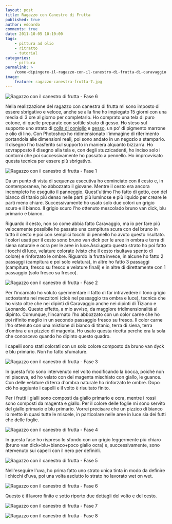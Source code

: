 ```yaml
---
layout: post
title: Ragazzo con Canestro di Frutta
published: true
author: edoardo
comments: true
date: 2011-10-05 10:10:00
tags:
    - pittura ad olio
    - ritratto
    - tutorial
categories:
    - pittura
permalink: >
    /come-dipingere-il-ragazzo-con-il-canestro-di-frutta-di-caravaggio
image:
    feature: ragazzo-canestra-frutta-7.jpg
---
```


![Ragazzo con il canestro di frutta - Fase 6](https://www.disegnoepittura.it/wp-content/uploads/ragazzo-canestra-frutta-7.jpg "Ragazzo con il canestro di frutta - Fase 6")

Nella realizzazione del ragazzo con canestra di frutta mi sono imposto di essere sbrigativo e veloce, anche se alla fine ho impiegato 15 giorni con una media di 3 ore al giorno per completarlo. Ho comprato una tela di puro cotone, di quelle preparate con sottile strato di gesso. Ho steso sul supporto uno strato di [colla di coniglio](https://www.disegnoepittura.it/colla-coniglio-apprettatura-tela-lino/) e [gesso](https://www.disegnoepittura.it/imprimitura-gesso-bologna-colla-coniglio-dipingere-tela/), un po’ di pigmento marrone e olio di lino. Con Photoshop ho ridimensionato l'immagine di riferimento portandola alle dimensioni reali, poi sono andato in un negozio a stamparlo. Il disegno l’ho trasferito sul supporto in maniera alquanto bizzarra. Ho sovrapposto il disegno alla tela e, con degli stuzzicadenti, ho inciso solo i contorni che poi successivamente ho passato a pennello. Ho improvvisato questa tecnica per essere più sbrigativo.

![Ragazzo con il canestro di frutta - Fase 1](https://www.disegnoepittura.it/wp-content/uploads/ragazzo-canestra-frutta-1.jpg "Ragazzo con il canestro di frutta - Fase 1")

Da un punto di vista di sequenza esecutiva ho cominciato con il cesto e, in contemporanea, ho abbozzato il giovane. Mentre il cesto era ancora incompleto ho eseguito il panneggio. Quest'ultimo l’ho fatto di getto, con del bianco di titanio più denso nelle parti più luminose e più liquido per creare le parti meno chiare. Successivamente ho usato solo due colori un grigio scuro e il bianco. Il grigio scuro l'ho ottenuto mescolado bruno van dick, blu primario e bianco.

Riguardo il cesto, non so come abbia fatto Caravaggio, ma io per fare più velocemente possibile ho passato una campitura scura con del bruno in tutto il cesto e poi con semplici tocchi di pennello ho avuto questo risultato. I colori usati per il cesto sono bruno van dick per le aree in ombra e terra di siena naturale e ocra per le aree in luce.Asciugato questo strato ho poi fatto i tocchi di luce, velature colorate (visto che il cesto risultava spento di colore) e rinforzato le ombre. Riguardo la frutta invece, in alcune ho fatto 2 passaggi (campitura e poi solo velatura), in altre ho fatto 3 passaggi (campitura, fresco su fresco e velature finali) e in altre di direttamente con 1 passaggio (solo fresco su fresco).

![Ragazzo con il canestro di frutta - Fase 2](https://www.disegnoepittura.it/wp-content/uploads/ragazzo-canestra-frutta-2.jpg "Ragazzo con il canestro di frutta - Fase 2")

Per l’incarnato ho voluto sperimentare il fatto di far intravedere il tono grigio sottostante nei mezzitoni (cioè nel passaggio tra ombra e luce), tecnica che ho visto oltre che nei dipinti di Caravaggio anche nei dipinti di Tiziano e Leonardo. Questo effetto, a mio avviso, da maggiore tridimensionalità al dipinto. Comunque, l’incarnato l’ho abbozzato con un color carne che ho poi rifinito meglio in un secondo passaggio fresco su fresco. Il color carne l'ho ottenuto con una mistione di bianco di titanio, terra di siena, terra d’ombra e un pizzico di magenta. Ho usato questa ricetta perchè era la sola che conoscevo quando ho dipinto questo quadro.

I capelli sono stati colorati con un solo colore composto da bruno van dyck e blu primario. Non ho fatto sfumature.

![Ragazzo con il canestro di frutta - Fase 3](https://www.disegnoepittura.it/wp-content/uploads/ragazzo-canestra-frutta-4.jpg "Ragazzo con il canestro di frutta - Fase 3")

In questa foto sono intervenuto nel volto modificando la bocca, poiché non mi piaceva, ed ho velato con del magenta mischiato con giallo, le guance. Con delle velature di terra d'ombra naturale ho rinforzato le ombre. Dopo ciò ho aggiunto i capelli e il volto è risultato finito.

Per i frutti i gialli sono composti da giallo primario e ocra, mentre i rossi sono composti da magenta e giallo. Per il colore delle foglie mi sono servito del giallo primario e blu primario. Vorrei precisare che un pizzico di bianco lo metto in quasi tutte le miscele, in particolare nelle aree in luce sia dei futti che delle foglie.

![Ragazzo con il canestro di frutta - Fase 4](https://www.disegnoepittura.it/wp-content/uploads/ragazzo-canestra-frutta-5.jpg "Ragazzo con il canestro di frutta - Fase 4")

In questa fase ho rispreso lo sfondo con un grigio leggermente più chiaro (bruno van dick+blu+bianco+poco giallo ocra) e, successivamente, sono ntervenuto sui capelli con il nero per definirli.

![Ragazzo con il canestro di frutta - Fase 5](https://www.disegnoepittura.it/wp-content/uploads/ragazzo-canestra-frutta-6.jpg "Ragazzo con il canestro di frutta - Fase 5")

Nell'eseguire l'uva, ho prima fatto uno strato unica tinta in modo da definire i chicchi d'uva, poi una volta asciutto lo strato ho lavorato wet on wet.

![Ragazzo con il canestro di frutta - Fase 6](https://www.disegnoepittura.it/wp-content/uploads/ragazzo-canestra-frutta-7.jpg "Ragazzo con il canestro di frutta - Fase 6")

Questo è il lavoro finito e sotto riporto due dettagli del volto e del cesto.

![Ragazzo con il canestro di frutta - Fase 7](https://www.disegnoepittura.it/wp-content/uploads/ragazzo-canestra-frutta-8.jpg "Ragazzo con il canestro di frutta - Fase 7")

![Ragazzo con il canestro di frutta - Fase 8](https://www.disegnoepittura.it/wp-content/uploads/ragazzo-canestra-frutta-9.jpg "Ragazzo con il canestro di frutta - Fase 8")
